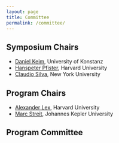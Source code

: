 ```yaml
---
layout: page
title: Committee
permalink: /committee/
---
```


## Symposium Chairs

- <a href="http://www.vis.uni-konstanz.de/mitglieder/keim/">Daniel Keim</a>, University of Konstanz
- <a href="http://www.seas.harvard.edu/directory/pfister">Hanspeter Pfister</a>, Harvard University
- <a href="http://vgc.poly.edu/~csilva/">Claudio Silva</a>, New York University

## Program Chairs
- [Alexander Lex](http://alexander-lex.com), Harvard University
- [Marc Streit](http://marc-streit.com), Johannes Kepler University

## Program Committee